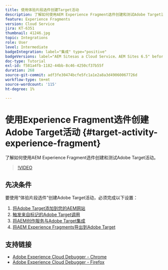 ```yaml
---
title: 使用体验片段选件创建Target活动
description: 了解如何使用AEM Experience Fragment选件创建和测试Adobe Target活动。
feature: Experience Fragments
version: Cloud Service
jira: KT-6351
thumbnail: 41246.jpg
topic: Integrations
role: User
level: Intermediate
badgeIntegration: label="集成" type="positive"
badgeVersions: label="AEM Sitesas a Cloud Service、AEM Sites 6.5" before-title="false"
doc-type: Tutorial
exl-id: f581a4fb-1182-44bb-8c46-4250cf37b55f
duration: 268
source-git-commit: adf3fe30474bcfe5fc1a1e2a8a3d49060067726d
workflow-type: tm+mt
source-wordcount: '115'
ht-degree: 1%

---
```


# 使用Experience Fragment选件创建Adobe Target活动 {#target-activity-experience-fragment}

了解如何使用AEM Experience Fragment选件创建和测试Adobe Target活动。

>[!VIDEO](https://video.tv.adobe.com/v/41246?quality=12&learn=on)

## 先决条件

要使用“体验片段选件”创建Adobe Target活动，必须完成以下设置：

1. [将Adobe Target添加到您的AEM网站](./add-target-launch-extension.md)
1. [触发来自标记的Adobe Target调用](./load-and-fire-target.md)
1. [将AEM创作服务与Adobe Target集成](./setup-aem-target-cloud-service.md)
1. [将AEM Experience Fragments导出到Adobe Target](./export-experience-fragment-target.md)

## 支持链接

* [Adobe Experience Cloud Debugger - Chrome](https://chrome.google.com/webstore/detail/adobe-experience-platform/bfnnokhpnncpkdmbokanobigaccjkpob)
* [Adobe Experience Cloud Debugger - Firefox](https://addons.mozilla.org/en-US/firefox/addon/adobe-experience-platform-dbg/)
